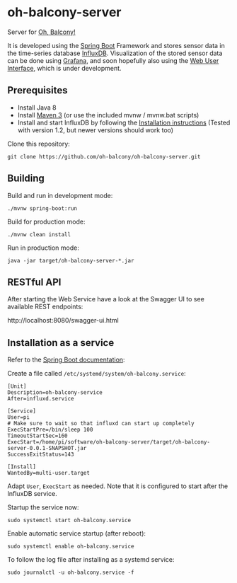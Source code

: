 # oh-balcony-server
Server for [Oh, Balcony!](http://oh-balcony.github.io/)

It is developed using the [Spring Boot](https://projects.spring.io/spring-boot/) Framework and stores sensor data in the time-series database [InfluxDB](https://www.influxdata.com/time-series-platform/influxdb/). Visualization of the stored sensor data can be done using [Grafana](http://grafana.org/), and soon hopefully also using the [Web User Interface](https://github.com/oh-balcony/oh-balcony-web), which is under development.

## Prerequisites

- Install Java 8
- Install [Maven 3](https://maven.apache.org/) (or use the included mvnw / mvnw.bat scripts)
- Install and start InfluxDB by following the [Installation instructions](https://docs.influxdata.com/influxdb/latest/introduction/installation/) (Tested with version 1.2, but newer versions should work too)

Clone this repository:

    git clone https://github.com/oh-balcony/oh-balcony-server.git


## Building

Build and run in development mode:

    ./mvnw spring-boot:run
    
Build for production mode:

    ./mvnw clean install
    
Run in production mode:

    java -jar target/oh-balcony-server-*.jar

## RESTful API

After starting the Web Service have a look at the Swagger UI to see available REST endpoints:

http://localhost:8080/swagger-ui.html

## Installation as a service

Refer to the [Spring Boot documentation](https://docs.spring.io/spring-boot/docs/current/reference/html/deployment-install.html#deployment-systemd-service):

Create a file called `/etc/systemd/system/oh-balcony.service`:

```
[Unit]
Description=oh-balcony-service
After=influxd.service

[Service]
User=pi
# Make sure to wait so that influxd can start up completely
ExecStartPre=/bin/sleep 100
TimeoutStartSec=160
ExecStart=/home/pi/software/oh-balcony-server/target/oh-balcony-server-0.0.1-SNAPSHOT.jar
SuccessExitStatus=143

[Install]
WantedBy=multi-user.target
```

Adapt `User`, `ExecStart` as needed. Note that it is configured to start after the InfluxDB service.

Startup the service now:

    sudo systemctl start oh-balcony.service

Enable automatic service startup (after reboot):

    sudo systemctl enable oh-balcony.service

To follow the log file after installing as a systemd service:

    sudo journalctl -u oh-balcony.service -f
